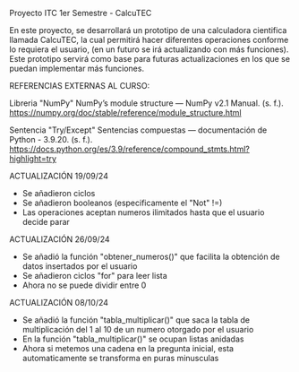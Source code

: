 Proyecto ITC 1er Semestre - CalcuTEC

En este proyecto, se desarrollará un prototipo de una calculadora cientifica llamada CalcuTEC, la cual permitirá hacer diferentes operaciones conforme lo requiera el usuario, (en un futuro se irá actualizando con más funciones). Este prototipo servirá como base para futuras actualizaciones en los que se puedan implementar más funciones.

REFERENCIAS EXTERNAS AL CURSO:

Libreria "NumPy"
NumPy’s module structure — NumPy v2.1 Manual. (s. f.). https://numpy.org/doc/stable/reference/module_structure.html

Sentencia "Try/Except"
Sentencias compuestas — documentación de Python - 3.9.20. (s. f.). https://docs.python.org/es/3.9/reference/compound_stmts.html?highlight=try

ACTUALIZACIÓN 19/09/24
+ Se añadieron ciclos
+ Se añadieron booleanos (especificamente el "Not" !=)
+ Las operaciones aceptan numeros ilimitados hasta que el usuario decide parar

ACTUALIZACIÓN 26/09/24
+ Se añadió la función "obtener_numeros()" que facilita la obtención de datos insertados por el usuario
+ Se añadieron ciclos "for" para leer lista
+ Ahora no se puede dividir entre 0

ACTUALIZACIÓN 08/10/24
+ Se añadió la función "tabla_multiplicar()" que saca la tabla de multiplicación del 1 al 10 de un numero otorgado por el usuario
+ En la función "tabla_multiplicar()" se ocupan listas anidadas
+ Ahora si metemos una cadena en la pregunta inicial, esta automaticamente se transforma en puras minusculas
